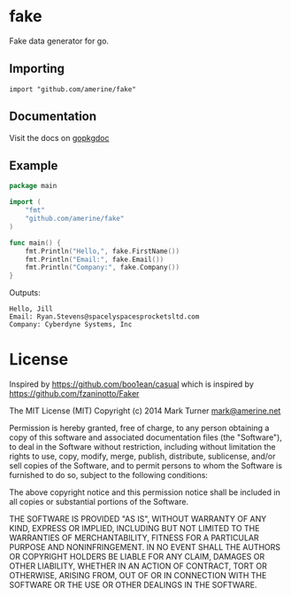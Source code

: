 # fake

Fake data generator for go.

## Importing

    import "github.com/amerine/fake"

## Documentation

Visit the docs on [gopkgdoc](http://godoc.org/github.com/amerine/fake)

## Example

```go
package main

import (
	"fmt"
	"github.com/amerine/fake"
)

func main() {
	fmt.Println("Hello,", fake.FirstName())
    fmt.Println("Email:", fake.Email())
    fmt.Println("Company:", fake.Company())
}
```

Outputs:

```
Hello, Jill
Email: Ryan.Stevens@spacelyspacesprocketsltd.com
Company: Cyberdyne Systems, Inc
```

# License

Inspired by https://github.com/boo1ean/casual which is inspired by
https://github.com/fzaninotto/Faker

The MIT License (MIT)
Copyright (c) 2014 Mark Turner <mark@amerine.net>

Permission is hereby granted, free of charge, to any person obtaining a copy
of this software and associated documentation files (the "Software"), to deal
in the Software without restriction, including without limitation the rights
to use, copy, modify, merge, publish, distribute, sublicense, and/or sell
copies of the Software, and to permit persons to whom the Software is
furnished to do so, subject to the following conditions:

The above copyright notice and this permission notice shall be included in all
copies or substantial portions of the Software.

THE SOFTWARE IS PROVIDED "AS IS", WITHOUT WARRANTY OF ANY KIND,
EXPRESS OR IMPLIED, INCLUDING BUT NOT LIMITED TO THE WARRANTIES OF
MERCHANTABILITY, FITNESS FOR A PARTICULAR PURPOSE AND NONINFRINGEMENT.
IN NO EVENT SHALL THE AUTHORS OR COPYRIGHT HOLDERS BE LIABLE FOR ANY CLAIM,
DAMAGES OR OTHER LIABILITY, WHETHER IN AN ACTION OF CONTRACT, TORT OR
OTHERWISE, ARISING FROM, OUT OF OR IN CONNECTION WITH THE SOFTWARE OR THE USE
OR OTHER DEALINGS IN THE SOFTWARE.
